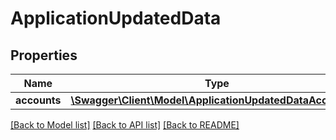 # ApplicationUpdatedData

## Properties
Name | Type | Description | Notes
------------ | ------------- | ------------- | -------------
**accounts** | [**\Swagger\Client\Model\ApplicationUpdatedDataAccounts[]**](ApplicationUpdatedDataAccounts.md) |  | [optional] 

[[Back to Model list]](../../README.md#documentation-for-models) [[Back to API list]](../../README.md#documentation-for-api-endpoints) [[Back to README]](../../README.md)

